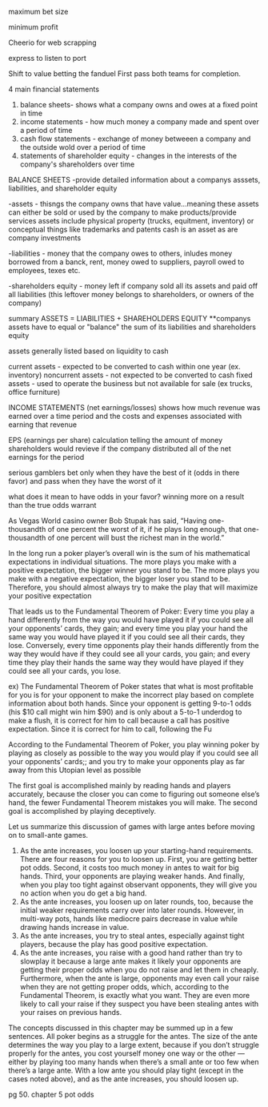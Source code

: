 maximum bet size 

minimum profit 

Cheerio for web scrapping

express to listen to port


Shift to value betting the fanduel First pass both teams for completion.



4 main financial statements 
1. balance sheets- shows what a company owns and owes at a fixed point in time
2. income statements - how much money a company made and spent over a period of time
3. cash flow statements - exchange of money betweeen a company and the outside wold over a period of time
4. statements of shareholder equity - changes in the interests of the company's shareholders over time

BALANCE SHEETS
-provide detailed information about a companys asssets, liabilities, and shareholder equity

-assets - thisngs the company owns that have value...meaning these assets can either be sold or used by the company to make products/provide services
assets include physical property (trucks, equitment, inventory) or conceptual things like trademarks and patents
cash is an asset as are company investments

-liabilities - money that the company owes to others, inludes money borrowed from a banck, rent, money owed to suppliers, payroll owed to employees, texes etc.

-shareholders equity - money left if company sold all its assets and paid off all liabilities (this leftover money belongs to shareholders, or owners of the company)

summary 
ASSETS = LIABILITIES + SHAREHOLDERS EQUITY
**companys assets have to equal or "balance" the sum of its liabilities and shareholders equity

assets generally listed based on liquidity to cash

current assets - expected to be converted to cash within one year (ex. inventory)
noncurrent assets - not expected to be converted to cash 
fixed assets - used to operate the business but not available for sale (ex trucks, office furniture)


INCOME STATEMENTS (net earnings/losses)
shows how much revenue was earned over a time period and the costs and expenses associated with earning that revenue

EPS (earnings per share) calculation telling the amount of money shareholders would revieve if the company distributed all of the net earnings for the period



serious gamblers bet only when they have the best of it (odds in there favor) and pass when they have the worst of it

what does it mean to have odds in your favor? winning more on a result than the true odds warrant

As Vegas
World casino owner Bob Stupak has said, “Having one-thousandth
of one percent the worst of it, if he plays long enough, that
one-thousandth of one percent will bust the richest man in the
world.”

In the long run a poker player’s overall win is the sum of his
mathematical expectations in individual situations. The more plays
you make with a positive expectation, the bigger winner you stand
to be. The more plays you make with a negative expectation, the
bigger loser you stand to be. Therefore, you should almost always
try to make the play that will maximize your positive expectation

That leads us to the Fundamental Theorem of Poker:
Every time you play a hand differently from the way
you would have played it if you could see all your
opponents’ cards, they gain; and every time you play
your hand the same way you would have played it if
you could see all their cards, they lose. Conversely,
every time opponents play their hands differently
from the way they would have if they could see all
your cards, you gain; and every time they play their
hands the same way they would have played if they
could see all your cards, you lose.

ex)
The Fundamental Theorem of Poker states that what is
most profitable for you is for your opponent to make the incorrect
play based on complete information about both hands. Since your
opponent is getting 9-to-1 odds (his $10 call might win him $90)
and is only about a 5-to-1 underdog to make a flush, it is correct
for him to call because a call has positive expectation. Since it is
correct for him to call, following the Fu

According to the Fundamental Theorem of Poker, you play
winning poker by playing as closely as possible to the way you
would play if you could see all your opponents’ cards;; and you try
to make your opponents play as far away from this Utopian level
as possible

The first goal is accomplished mainly by reading
hands and players accurately, because the closer you can come to
figuring out someone else’s hand, the fewer Fundamental Theorem
mistakes you will make. The second goal is accomplished by
playing deceptively.

Let us summarize this discussion of games with large antes
before moving on to small-ante games.
1. As the ante increases, you loosen up your starting-hand
requirements. There are four reasons for you to loosen up.
First, you are getting better pot odds. Second, it costs too
much money in antes to wait for big hands. Third, your
opponents are playing weaker hands. And finally, when you
play too tight against observant opponents, they will give you
no action when you do get a big hand.
2. As the ante increases, you loosen up on later rounds, too,
because the initial weaker requirements carry over into later
rounds. However, in multi-way pots, hands like mediocre
pairs decrease in value while drawing hands increase in value.
3. As the ante increases, you try to steal antes, especially against
tight players, because the play has good positive expectation.
4. As the ante increases, you raise with a good hand rather than
try to slowplay it because a large ante makes it likely your
opponents are getting their proper odds when you do not raise
and let them in cheaply. Furthermore, when the ante is large,
opponents may even call your raise when they are not getting
proper odds, which, according to the Fundamental Theorem,
is exactly what you want. They are even more likely to call
your raise if they suspect you have been stealing antes with
your raises on previous hands. 

The concepts discussed in this chapter may be summed up in
a few sentences. All poker begins as a struggle for the antes. The
size of the ante determines the way you play to a large extent,
because if you don’t struggle properly for the antes, you cost
yourself money one way or the other — either by playing too
many hands when there’s a small ante or too few when there’s a
large ante. With a low ante you should play tight (except in the
cases noted above), and as the ante increases, you should loosen
up.

pg 50. chapter 5 pot odds
